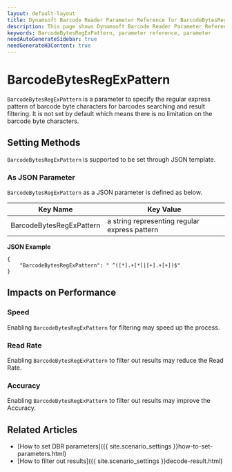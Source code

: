 ```yaml
---
layout: default-layout
title: Dynamsoft Barcode Reader Parameter Reference for BarcodeBytesRegExPattern
description: This page shows Dynamsoft Barcode Reader Parameter Reference for BarcodeBytesRegExPattern.
keywords: BarcodeBytesRegExPattern, parameter reference, parameter
needAutoGenerateSidebar: true
needGenerateH3Content: true
---
```



# BarcodeBytesRegExPattern 

`BarcodeBytesRegExPattern` is a parameter to specify the regular express pattern of barcode byte characters for barcodes searching and result filtering. It is not set by default which means there is no limitation on the barcode byte characters.

    
## Setting Methods
`BarcodeBytesRegExPattern` is supported to be set through JSON template.

### As JSON Parameter
`BarcodeBytesRegExPattern` as a JSON parameter is defined as below.   

| Key Name | Key Value |
| -------- | --------- |
| BarcodeBytesRegExPattern | a string representing regular express pattern |


**JSON Example**   
```
{
    "BarcodeBytesRegExPattern": " ^([*].+[*]|[+].+[+])$"
}
```


## Impacts on Performance
### Speed
Enabling `BarcodeBytesRegExPattern` for filtering may speed up the process.

### Read Rate
Enabling `BarcodeBytesRegExPattern` to filter out results may reduce the Read Rate. 

### Accuracy
Enabling `BarcodeBytesRegExPattern` to filter out results may improve the Accuracy.

## Related Articles
- [How to set DBR parameters]({{ site.scenario_settings }}how-to-set-parameters.html)
- [How to filter out results]({{ site.scenario_settings }}decode-result.html)